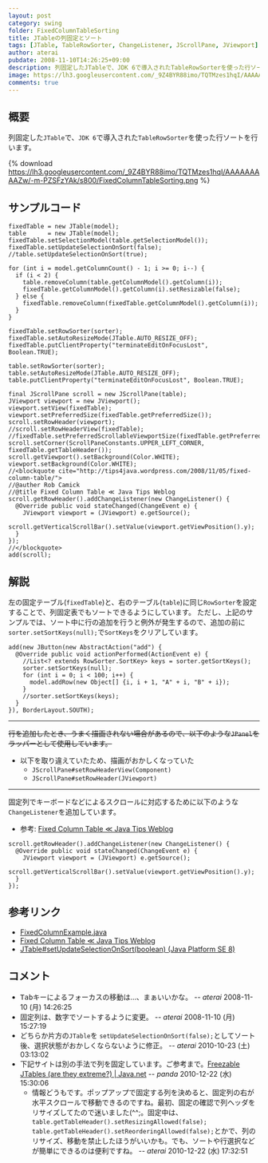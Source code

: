```yaml
---
layout: post
category: swing
folder: FixedColumnTableSorting
title: JTableの列固定とソート
tags: [JTable, TableRowSorter, ChangeListener, JScrollPane, JViewport]
author: aterai
pubdate: 2008-11-10T14:26:25+09:00
description: 列固定したJTableで、JDK 6で導入されたTableRowSorterを使った行ソートを行います。
image: https://lh3.googleusercontent.com/_9Z4BYR88imo/TQTMzes1hqI/AAAAAAAAAZw/-m-PZSFzYAk/s800/FixedColumnTableSorting.png
comments: true
---
```

## 概要
列固定した`JTable`で、`JDK 6`で導入された`TableRowSorter`を使った行ソートを行います。

{% download https://lh3.googleusercontent.com/_9Z4BYR88imo/TQTMzes1hqI/AAAAAAAAAZw/-m-PZSFzYAk/s800/FixedColumnTableSorting.png %}

## サンプルコード
<pre class="prettyprint"><code>fixedTable = new JTable(model);
table      = new JTable(model);
fixedTable.setSelectionModel(table.getSelectionModel());
fixedTable.setUpdateSelectionOnSort(false);
//table.setUpdateSelectionOnSort(true);

for (int i = model.getColumnCount() - 1; i &gt;= 0; i--) {
  if (i &lt; 2) {
    table.removeColumn(table.getColumnModel().getColumn(i));
    fixedTable.getColumnModel().getColumn(i).setResizable(false);
  } else {
    fixedTable.removeColumn(fixedTable.getColumnModel().getColumn(i));
  }
}

fixedTable.setRowSorter(sorter);
fixedTable.setAutoResizeMode(JTable.AUTO_RESIZE_OFF);
fixedTable.putClientProperty("terminateEditOnFocusLost", Boolean.TRUE);

table.setRowSorter(sorter);
table.setAutoResizeMode(JTable.AUTO_RESIZE_OFF);
table.putClientProperty("terminateEditOnFocusLost", Boolean.TRUE);

final JScrollPane scroll = new JScrollPane(table);
JViewport viewport = new JViewport();
viewport.setView(fixedTable);
viewport.setPreferredSize(fixedTable.getPreferredSize());
scroll.setRowHeader(viewport);
//scroll.setRowHeaderView(fixedTable);
//fixedTable.setPreferredScrollableViewportSize(fixedTable.getPreferredSize());
scroll.setCorner(ScrollPaneConstants.UPPER_LEFT_CORNER, fixedTable.getTableHeader());
scroll.getViewport().setBackground(Color.WHITE);
viewport.setBackground(Color.WHITE);
//&lt;blockquote cite="http://tips4java.wordpress.com/2008/11/05/fixed-column-table/"&gt;
//@auther Rob Camick
//@title Fixed Column Table ≪ Java Tips Weblog
scroll.getRowHeader().addChangeListener(new ChangeListener() {
  @Override public void stateChanged(ChangeEvent e) {
    JViewport viewport = (JViewport) e.getSource();
    scroll.getVerticalScrollBar().setValue(viewport.getViewPosition().y);
  }
});
//&lt;/blockquote&gt;
add(scroll);
</code></pre>

## 解説
左の固定テーブル(`fixedTable`)と、右のテーブル(`table`)に同じ`RowSorter`を設定することで、列固定表でもソートできるようにしています。
ただし、上記のサンプルでは、ソート中に行の追加を行うと例外が発生するので、追加の前に`sorter.setSortKeys(null);`で`SortKeys`をクリアしています。

<pre class="prettyprint"><code>add(new JButton(new AbstractAction("add") {
  @Override public void actionPerformed(ActionEvent e) {
    //List&lt;? extends RowSorter.SortKey&gt; keys = sorter.getSortKeys();
    sorter.setSortKeys(null);
    for (int i = 0; i &lt; 100; i++) {
      model.addRow(new Object[] {i, i + 1, "A" + i, "B" + i});
    }
    //sorter.setSortKeys(keys);
  }
}), BorderLayout.SOUTH);
</code></pre>

- - - -
~~行を追加したとき、うまく描画されない場合があるので、以下のような`JPanel`をラッパーとして使用しています。~~

- 以下を取り違えていたため、描画がおかしくなっていた
    - `JScrollPane#setRowHeaderView(Component)`
    - `JScrollPane#setRowHeader(JViewport)`

<!-- dummy comment line for breaking list -->

- - - -
固定列でキーボードなどによるスクロールに対応するために以下のような`ChangeListener`を追加しています。

- 参考: [Fixed Column Table ≪ Java Tips Weblog](http://tips4java.wordpress.com/2008/11/05/fixed-column-table/)

<!-- dummy comment line for breaking list -->

<pre class="prettyprint"><code>scroll.getRowHeader().addChangeListener(new ChangeListener() {
  @Override public void stateChanged(ChangeEvent e) {
    JViewport viewport = (JViewport) e.getSource();
    scroll.getVerticalScrollBar().setValue(viewport.getViewPosition().y);
  }
});
</code></pre>

## 参考リンク
- [FixedColumnExample.java](http://www.google.com/search?q=FixedColumnExample.java)
- [Fixed Column Table ≪ Java Tips Weblog](http://tips4java.wordpress.com/2008/11/05/fixed-column-table/)
- [JTable#setUpdateSelectionOnSort(boolean) (Java Platform SE 8)](https://docs.oracle.com/javase/jp/8/docs/api/javax/swing/JTable.html#setUpdateSelectionOnSort-boolean-)

<!-- dummy comment line for breaking list -->

## コメント
- <kbd>Tab</kbd>キーによるフォーカスの移動は…、まぁいいかな。 -- *aterai* 2008-11-10 (月) 14:26:25
- 固定列は、数字でソートするように変更。 -- *aterai* 2008-11-10 (月) 15:27:19
- どちらか片方の`JTable`を `setUpdateSelectionOnSort(false);`としてソート後、選択状態がおかしくならないように修正。 -- *aterai* 2010-10-23 (土) 03:13:02
- 下記サイトは別の手法で列を固定しています。ご参考まで。[Freezable JTables (are they extreme?) | Java.net](http://weblogs.java.net/blog/elevy/archive/2009/01/freezable_jtabl.html) -- *panda* 2010-12-22 (水) 15:30:06
    - 情報どうもです。ポップアップで固定する列を決めると、固定列の右が水平スクロールで移動できるのですね。最初、固定の確認で列ヘッダをリサイズしてたので迷いました(^^;。固定中は、`table.getTableHeader().setResizingAllowed(false); table.getTableHeader().setReorderingAllowed(false);`とかで、列のリサイズ、移動を禁止したほうがいいかも。でも、ソートや行選択などが簡単にできるのは便利ですね。 -- *aterai* 2010-12-22 (水) 17:32:51

<!-- dummy comment line for breaking list -->
